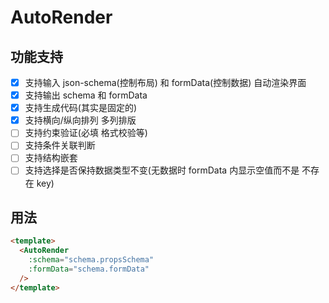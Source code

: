 # AutoRender

## 功能支持

- [x] 支持输入 json-schema(控制布局) 和 formData(控制数据) 自动渲染界面
- [x] 支持输出 schema 和 formData
- [x] 支持生成代码(其实是固定的)
- [x] 支持横向/纵向排列 多列排版
- [ ] 支持约束验证(必填 格式校验等)
- [ ] 支持条件关联判断
- [ ] 支持结构嵌套
- [ ] 支持选择是否保持数据类型不变(无数据时 formData 内显示空值而不是 不存在 key)

## 用法

```html
<template>
  <AutoRender
    :schema="schema.propsSchema"
    :formData="schema.formData"
  />
</template>
```

